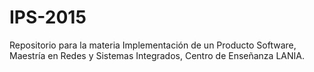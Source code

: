 # IPS-2015
Repositorio para la materia Implementación de un Producto Software,
Maestría en Redes y Sistemas Integrados, 
Centro de Enseñanza LANIA.
